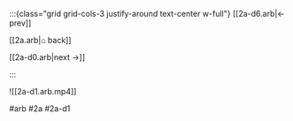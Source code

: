 :::{class="grid grid-cols-3 justify-around text-center w-full"}
[[2a-d6.arb|← prev]]

[[2a.arb|⌂ back]]

[[2a-d0.arb|next →]]

:::

![[2a-d1.arb.mp4]]

#arb #2a #2a-d1